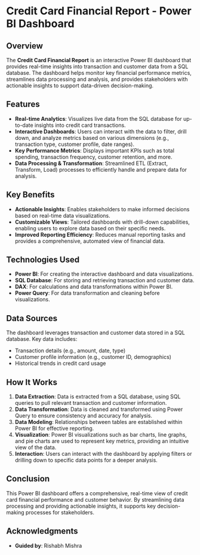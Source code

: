 # Credit Card Financial Report - Power BI Dashboard

## Overview
The **Credit Card Financial Report** is an interactive Power BI dashboard that provides real-time insights into transaction and customer data from a SQL database. The dashboard helps monitor key financial performance metrics, streamlines data processing and analysis, and provides stakeholders with actionable insights to support data-driven decision-making.

## Features
- **Real-time Analytics**: Visualizes live data from the SQL database for up-to-date insights into credit card transactions.
- **Interactive Dashboards**: Users can interact with the data to filter, drill down, and analyze metrics based on various dimensions (e.g., transaction type, customer profile, date ranges).
- **Key Performance Metrics**: Displays important KPIs such as total spending, transaction frequency, customer retention, and more.
- **Data Processing & Transformation**: Streamlined ETL (Extract, Transform, Load) processes to efficiently handle and prepare data for analysis.

## Key Benefits
- **Actionable Insights**: Enables stakeholders to make informed decisions based on real-time data visualizations.
- **Customizable Views**: Tailored dashboards with drill-down capabilities, enabling users to explore data based on their specific needs.
- **Improved Reporting Efficiency**: Reduces manual reporting tasks and provides a comprehensive, automated view of financial data.

## Technologies Used
- **Power BI**: For creating the interactive dashboard and data visualizations.
- **SQL Database**: For storing and retrieving transaction and customer data.
- **DAX**: For calculations and data transformations within Power BI.
- **Power Query**: For data transformation and cleaning before visualizations.

## Data Sources
The dashboard leverages transaction and customer data stored in a SQL database. Key data includes:
- Transaction details (e.g., amount, date, type)
- Customer profile information (e.g., customer ID, demographics)
- Historical trends in credit card usage

## How It Works
1. **Data Extraction**: Data is extracted from a SQL database, using SQL queries to pull relevant transaction and customer information.
2. **Data Transformation**: Data is cleaned and transformed using Power Query to ensure consistency and accuracy for analysis.
3. **Data Modeling**: Relationships between tables are established within Power BI for effective reporting.
4. **Visualization**: Power BI visualizations such as bar charts, line graphs, and pie charts are used to represent key metrics, providing an intuitive view of the data.
5. **Interaction**: Users can interact with the dashboard by applying filters or drilling down to specific data points for a deeper analysis.

## Conclusion
This Power BI dashboard offers a comprehensive, real-time view of credit card financial performance and customer behavior. By streamlining data processing and providing actionable insights, it supports key decision-making processes for stakeholders.

## Acknowledgments
- **Guided by**: Rishabh Mishra
